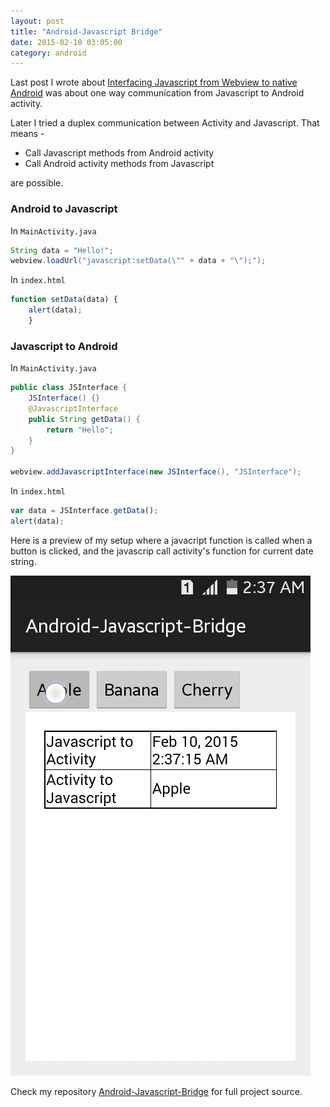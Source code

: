 ```yaml
---
layout: post
title: "Android-Javascript Bridge"
date: 2015-02-10 03:05:00
category: android
---
```

Last post I wrote about [Interfacing Javascript from Webview to native Android](http://blog.minhazulhaque.com/2015/02/interfacing-javascript-from-webview-to.html) was about one way communication from Javascript to Android activity.

Later I tried a duplex communication between Activity and Javascript. That means -

* Call Javascript methods from Android activity
* Call Android activity methods from Javascript

are possible.

###  Android to Javascript

In `MainActivity.java`

```java
String data = "Hello!";
webview.loadUrl("javascript:setData(\"" + data + "\");");
```
In `index.html`

```js
function setData(data) {
    alert(data);
    }
```

###  Javascript to Android

In `MainActivity.java`

```java
public class JSInterface {
    JSInterface() {}
    @JavascriptInterface
    public String getData() {
        return "Hello";
    }
}

webview.addJavascriptInterface(new JSInterface(), "JSInterface");
```

In `index.html`

```js
var data = JSInterface.getData();
alert(data);
```

Here is a preview of my setup where a javacript function is called when a button is clicked, and the javascrip call activity's function for current date
string.

![Android-Javascript-Bridge](https://github.com/mdminhazulhaque/Android-Javascript-Bridge/raw/master/screen/apple.png)

Check my repository [Android-Javascript-Bridge](https://github.com/mdminhazulhaque/Android-Javascript-Bridge) for full project source.
